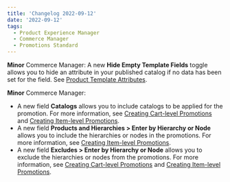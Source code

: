 ```yaml
---
title: 'Changelog 2022-09-12'
date: '2022-09-12'
tags:
  - Product Experience Manager
  - Commerce Manager
  - Promotions Standard
---
```

**Minor** Commerce Manager: A new **Hide Empty Template Fields** toggle allows you to hide an attribute in your published catalog if no data has been set for the field. See [Product Template Attributes](/docs/pxm/products/extending-pxm-products/templates).

**Minor** Commerce Manager:

  - A new field **Catalogs** allows you to include catalogs to be applied for the promotion. For more information, see [Creating Cart-level Promotions](/docs/commerce-cloud/promotions/promotions-cm/create-cart-level-promotions) and [Creating Item-level Promotions](/docs/commerce-cloud/promotions/promotions-cm/create-item-level-promotions).
  - A new field **Products and Hierarchies > Enter by Hierarchy or Node** allows you to include the hierarchies or nodes in the promotions. For more information, see [Creating Item-level Promotions](/docs/commerce-cloud/promotions/promotions-cm/create-item-level-promotions).
  - A new field **Excludes > Enter by Hierarchy or Node** allows you to exclude the hierarchies or nodes from the promotions. For more information, see [Creating Cart-level Promotions](/docs/commerce-cloud/promotions/promotions-cm/create-cart-level-promotions) and [Creating Item-level Promotions](/docs/commerce-cloud/promotions/promotions-cm/create-item-level-promotions).
